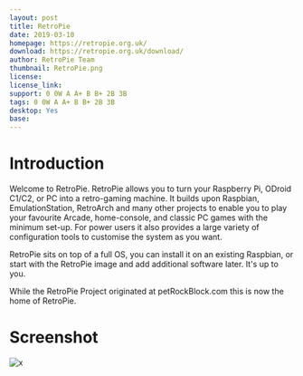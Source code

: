 ```yaml
---
layout: post
title: RetroPie
date: 2019-03-10
homepage: https://retropie.org.uk/
download: https://retropie.org.uk/download/
author: RetroPie Team
thumbnail: RetroPie.png
license: 
license_link: 
support: 0 0W A A+ B B+ 2B 3B
tags: 0 0W A A+ B B+ 2B 3B
desktop: Yes
base: 
---
```


# Introduction

Welcome to RetroPie. RetroPie allows you to turn your Raspberry Pi, ODroid C1/C2, or PC into a retro-gaming machine. It builds upon Raspbian, EmulationStation, RetroArch and many other projects to enable you to play your favourite Arcade, home-console, and classic PC games with the minimum set-up. For power users it also provides a large variety of configuration tools to customise the system as you want.

RetroPie sits on top of a full OS, you can install it on an existing Raspbian, or start with the RetroPie image and add additional software later. It's up to you.

While the RetroPie Project originated at petRockBlock.com this is now the home of RetroPie.

# Screenshot

![x](https://raw.githubusercontent.com/rpisystem/RPiSystem.github.io/master/thumbnails/Screenshot/retropie.png)